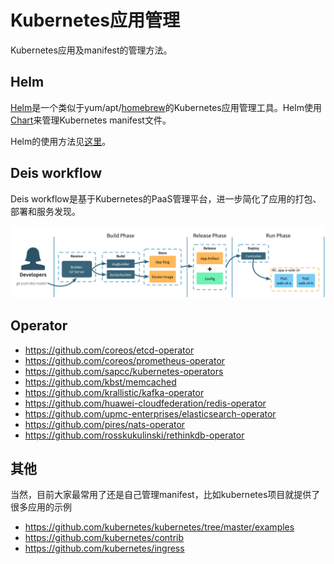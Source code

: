 # Kubernetes应用管理

Kubernetes应用及manifest的管理方法。

## Helm

[Helm](helm-app.html)是一个类似于yum/apt/[homebrew](https://brew.sh/)的Kubernetes应用管理工具。Helm使用[Chart](https://github.com/kubernetes/charts)来管理Kubernetes manifest文件。

Helm的使用方法见[这里](helm-app.html)。

## Deis workflow

Deis workflow是基于Kubernetes的PaaS管理平台，进一步简化了应用的打包、部署和服务发现。

![Deis workflow](../images/git-push-flow.png)

## Operator

- https://github.com/coreos/etcd-operator
- https://github.com/coreos/prometheus-operator
- https://github.com/sapcc/kubernetes-operators
- https://github.com/kbst/memcached
- https://github.com/krallistic/kafka-operator
- https://github.com/huawei-cloudfederation/redis-operator
- https://github.com/upmc-enterprises/elasticsearch-operator
- https://github.com/pires/nats-operator
- https://github.com/rosskukulinski/rethinkdb-operator


## 其他

当然，目前大家最常用了还是自己管理manifest，比如kubernetes项目就提供了很多应用的示例

- https://github.com/kubernetes/kubernetes/tree/master/examples
- https://github.com/kubernetes/contrib
- https://github.com/kubernetes/ingress
